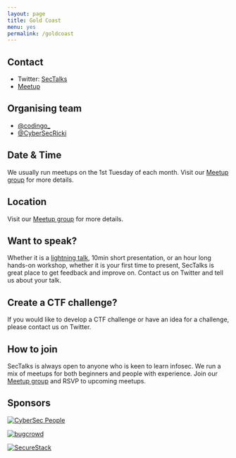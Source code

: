 ```yaml
---
layout: page
title: Gold Coast
menu: yes
permalink: /goldcoast
---
```


## Contact

* Twitter: [SecTalks](https://twitter.com/SecTalks_GC)
* [Meetup](https://meetup.com/sectalks-goldcoast)

## Organising team

* [@codingo_](https://twitter.com/codingo_)
* [@CyberSecRicki](https://twitter.com/CyberSecRicki)

## Date & Time

We usually run meetups on the 1st Tuesday of each month. Visit our [Meetup group](http://www.meetup.com/sectalks-goldcoast/) for more details.

## Location

Visit our [Meetup group](http://www.meetup.com/sectalks-goldcoast/) for more details.

## Want to speak?

Whether it is a [lightning talk](https://en.wikipedia.org/wiki/Lightning_talk), 10min short presentation, or an hour long hands-on workshop, whether it is your first time to present, SecTalks is great place to get feedback and improve on.
Contact us on Twitter and tell us about your talk.

## Create a CTF challenge?

If you would like to develop a CTF challenge or have an idea for a challenge, please
contact us on Twitter.

## How to join

SecTalks is always open to anyone who is keen to learn infosec.
We run a mix of meetups for both beginners and people with experience.
Join our [Meetup group](https://www.meetup.com/sectalks-goldcoast/) and
RSVP to upcoming meetups.

## Sponsors

<a href="https://cybersecpeople.com"
   title="CyberSec People">
    <img src="{{ site.baseurl }}/images/sponsors/cybersecpeople.png"
         alt="CyberSec People"
         class="sponsor-med">
</a>

<a href="https://www.bugcrowd.com/"
   title="bugcrowd">
    <img src="{{ site.baseurl }}/images/sponsors/bugcrowd.png"
         alt="bugcrowd"
         class="sponsor-med">
</a>

<a href="https://securestack.com"
   title="SecureStack">
    <img src="{{ site.baseurl }}/images/sponsors/securestack.png"
         alt="SecureStack"
         class="sponsor-med">
</a>
